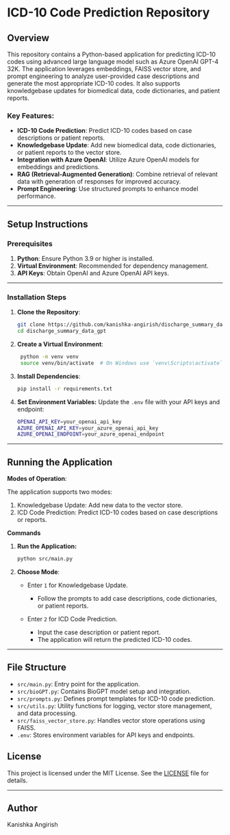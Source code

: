 # ICD-10 Code Prediction Repository

## Overview

This repository contains a Python-based application for predicting ICD-10 codes using advanced large language model such as Azure OpenAI GPT-4 32K. The application leverages embeddings, FAISS vector store, and prompt engineering to analyze user-provided case descriptions and generate the most appropriate ICD-10 codes. It also supports knowledgebase updates for biomedical data, code dictionaries, and patient reports.

### Key Features:
- **ICD-10 Code Prediction**: Predict ICD-10 codes based on case descriptions or patient reports.
- **Knowledgebase Update**: Add new biomedical data, code dictionaries, or patient reports to the vector store.
- **Integration with Azure OpenAI**: Utilize Azure OpenAI models for embeddings and predictions.
- **RAG (Retrieval-Augmented Generation)**: Combine retrieval of relevant data with generation of responses for improved accuracy.
- **Prompt Engineering**: Use structured prompts to enhance model performance.
---

## Setup Instructions

### Prerequisites
1. **Python**: Ensure Python 3.9 or higher is installed.
2. **Virtual Environment**: Recommended for dependency management.
3. **API Keys**: Obtain OpenAI and Azure OpenAI API keys.

---

### Installation Steps

1. **Clone the Repository**:
   ```bash
   git clone https://github.com/kanishka-angirish/discharge_summary_data_gpt.git
   cd discharge_summary_data_gpt

2. **Create a Virtual Environment**:
   ```bash
    python -m venv venv
    source venv/bin/activate  # On Windows use `venv\Scripts\activate`
   
3. **Install Dependencies**:
   ```bash
   pip install -r requirements.txt
   ``` 
4. **Set Environment Variables:** Update the `.env` file with your API keys and endpoint:
   ```bash
   OPENAI_API_KEY=your_openai_api_key
   AZURE_OPENAI_API_KEY=your_azure_openai_api_key
   AZURE_OPENAI_ENDPOINT=your_azure_openai_endpoint
   ```
<hr></hr>

## Running the Application

**Modes of Operation**:

The application supports two modes:  

1. Knowledgebase Update: Add new data to the vector store.
2. ICD Code Prediction: Predict ICD-10 codes based on case descriptions or reports.

**Commands**

1. **Run the Application:**
   ```bash
   python src/main.py
   ```
2. **Choose Mode**: 
   - Enter `1` for Knowledgebase Update.
     - Follow the prompts to add case descriptions, code dictionaries, or patient reports.
     
   - Enter `2` for ICD Code Prediction.
        - Input the case description or patient report.
        - The application will return the predicted ICD-10 codes.
<hr> </hr>

## File Structure

- `src/main.py`: Entry point for the application.
- `src/bioGPT.py`: Contains BioGPT model setup and integration.
- `src/prompts.py`: Defines prompt templates for ICD-10 code prediction.
- `src/utils.py`: Utility functions for logging, vector store management, and data processing.
- `src/faiss_vector_store.py`: Handles vector store operations using FAISS.
- `.env`: Stores environment variables for API keys and endpoints.

## License
This project is licensed under the MIT License. See the [LICENSE](LICENSE) file for details.
<hr></hr>

## Author
Kanishka Angirish

